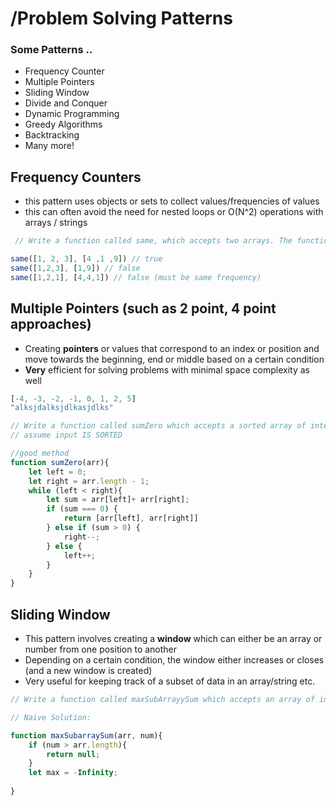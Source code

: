 # /Problem Solving Patterns

### Some Patterns ..

- Frequency Counter
- Multiple Pointers
- Sliding Window
- Divide and Conquer
- Dynamic Programming
- Greedy Algorithms
- Backtracking
- Many more! 



## Frequency Counters

- this pattern uses objects or sets to collect values/frequencies of values
- this can often avoid the need for nested loops or O(N^2) operations with arrays / strings 

```js
 // Write a function called same, which accepts two arrays. The function should return true if every value in the array has it's corresponding value squared in the second array. The frequency of values must be the same.

same([1, 2, 3], [4 ,1 ,9]) // true
same([1,2,3], [1,9]) // false
same([1,2,1], [4,4,1]) // false (must be same frequency)
```





## Multiple Pointers (such as 2 point, 4 point approaches)

- Creating **pointers** or values that correspond to an index or position and move towards the beginning, end or middle based on a certain condition
- **Very** efficient for solving problems with minimal space complexity as well

```js
[-4, -3, -2, -1, 0, 1, 2, 5]
"alksjdalksjdlkasjdlks"
```

```js
// Write a function called sumZero which accepts a sorted array of integers. The function should find the first pair where the sum is 0. return an array that includes both values that sum to zero or undefined if a pair does not exist. 
// assume input IS SORTED

//good method 
function sumZero(arr){
    let left = 0;
    let right = arr.length - 1;
    while (left < right){
        let sum = arr[left]+ arr[right];
        if (sum === 0) {
            return [arr[left], arr[right]]
        } else if (sum > 0) {
            right--;
        } else {
         	left++;   
        }
    }
}
```



## Sliding Window

- This pattern involves creating a **window** which can either be an array or number from one position to another
- Depending on a certain condition, the window either increases or closes (and a new window is created)
- Very useful for keeping track of a subset of data in an array/string etc.



```js
// Write a function called maxSubArrayySum which accepts an array of integers and a nuber called n. The function should calculate the maximum sum of n consecutive elements in the array. 

// Naive Solution: 

function maxSubarraySum(arr, num){
    if (num > arr.length){
		return null;
    }
    let max = -Infinity;
    
}
```

